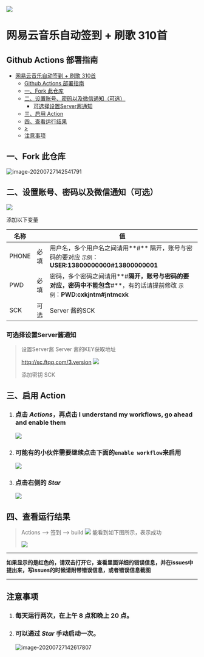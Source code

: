 ![](https://i0.hdslb.com/bfs/album/250f77dc6386e0cb9ffc93e9836f96c07c73e701.png)

# 网易云音乐自动签到 + 刷歌 310首

##  Github Actions 部署指南

- [网易云音乐自动签到 + 刷歌 310首](#网易云音乐自动签到--刷歌-310首)
  - [Github Actions 部署指南](#github-actions-部署指南)
  - [一、Fork 此仓库](#一fork-此仓库)
  - [二、设置账号、密码以及微信通知（可选）](#二设置账号密码以及微信通知可选)
    - [可选择设置Server酱通知](#可选择设置server酱通知)
  - [三、启用 Action](#三启用-action)
  - [四、查看运行结果](#四查看运行结果)
  - [>](#)
  - [注意事项](#注意事项)

## 一、Fork 此仓库

![image-20200727142541791](https://i.loli.net/2020/07/27/jK5H8FLvt7aBeYX.png)



## 二、设置账号、密码以及微信通知（可选）

![](https://i0.hdslb.com/bfs/album/eb3958ad1c3da6528091c63f602789cbe114b5dd.png)

添加以下变量

| 名称  |      | 值                                                                                                                         |
| ----- | ---- | -------------------------------------------------------------------------------------------------------------------------- |
| PHONE | 必填 | 用户名，多个用户名之间请用**#** 隔开，账号与密码的要对应 `示例`：**USER:13800000000#13800000001**                          |
| PWD   | 必填 | 密码，多个密码之间请用**#**隔开，账号与密码的要对应，密码中不能包含**#**，有的话请提前修改 `示例`：**PWD:cxkjntm#jntmcxk** |
| SCK   | 可选 | Server 酱的SCK                                                                                                             |

### 可选择设置Server酱通知

> 设置Server酱
> Server 酱的KEY获取地址
>
> http://sc.ftqq.com/3.version
> ![](https://i0.hdslb.com/bfs/album/74882a3398ba9fc8e6ebbf45c2e165188727d8f7.png)
>
> 添加密钥 SCK



## 三、启用 Action
1. ### 点击 ***Actions***，再点击 **I understand my workflows, go ahead and enable them**

   ![](https://i0.hdslb.com/bfs/album/da43935eda722fabe97f66011bd8ae27f147cc07.png)
2. ### 可能有的小伙伴需要继续点击下面的`enable workflow`来启用
   
   ![](https://i0.hdslb.com/bfs/album/684185f68d73c9b0e9ff4bfd8e7c687a75b77ae0.png)

3. ### 点击右侧的 ***Star***

   ![](https://i0.hdslb.com/bfs/album/f2d683b011284293fe2f56da22d205148392d764.png)

## 四、查看运行结果
> Actions --> 签到 --> build
> ![](https://i0.hdslb.com/bfs/album/2b6b6372092e4cf23ba45d0cc6d02fe51abf97c7.png)
> 能看到如下图所示，表示成功
>
> ![](https://i0.hdslb.com/bfs/album/a9dc0f45f165bce0ab4b085e186738e554f9f9ee.png)
>
---
 **如果显示的是红色的，请双击打开它，查看里面详细的错误信息，并在issues中提出来，写issues的时候请附带错误信息，或者错误信息截图**

---
## 注意事项

1. ### 每天运行两次，在上午 8 点和晚上 20 点。

2. ### 可以通过 ***Star*** 手动启动一次。

   ![image-20200727142617807](https://i.loli.net/2020/07/27/87oQeLJOlZvU3Ep.png)